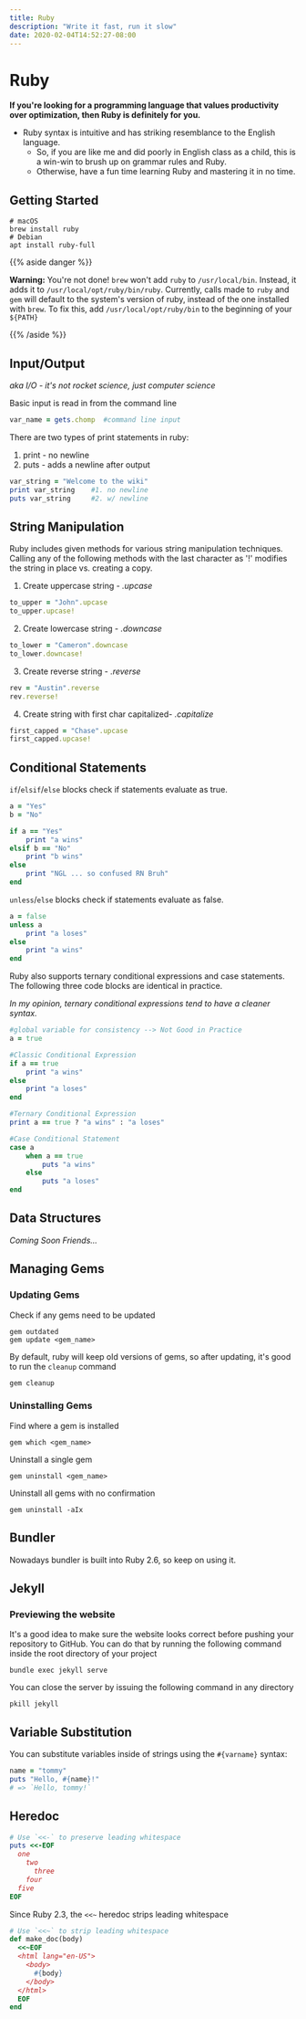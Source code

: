 ```yaml
---
title: Ruby
description: "Write it fast, run it slow"
date: 2020-02-04T14:52:27-08:00
---
```


# Ruby

**If you're looking for a programming language that values productivity over optimization, then Ruby is definitely for you.**

+ Ruby syntax is intuitive and has striking resemblance to the English language.
	+ So, if you are like me and did poorly in English class as a child, this is a win-win to brush up on grammar rules and Ruby.
	+ Otherwise, have a fun time learning Ruby and mastering it in no time.


## Getting Started

```shell script
# macOS
brew install ruby
# Debian
apt install ruby-full
```

{{% aside danger %}}

**Warning:** You're not done! `brew` won't add `ruby` to `/usr/local/bin`. Instead, it adds it to `/usr/local/opt/ruby/bin/ruby`. Currently, calls made to `ruby` and `gem` will default to the system's version of ruby, instead of the one installed with `brew`. To fix this, add `/usr/local/opt/ruby/bin` to the beginning of your `${PATH}`

{{% /aside %}}

## Input/Output

*aka I/O - it's not rocket science, just computer science*

Basic input is read in from the command line

```ruby
var_name = gets.chomp  #command line input
```

There are two types of print statements in ruby:

1. print - no newline
2. puts - adds a newline after output

```ruby
var_string = "Welcome to the wiki"
print var_string	#1. no newline
puts var_string		#2. w/ newline
```

## String Manipulation

Ruby includes given methods for various string manipulation techniques. Calling any of the following methods with the last character as '!' modifies the string in place vs. creating a copy.

1. Create uppercase string - *.upcase*

```ruby
to_upper = "John".upcase
to_upper.upcase!
```
2. Create lowercase string - *.downcase*

```ruby
to_lower = "Cameron".downcase
to_lower.downcase!
```
3. Create reverse string - *.reverse*

```ruby
rev = "Austin".reverse
rev.reverse!
```
4. Create string with first char capitalized- *.capitalize*

```ruby
first_capped = "Chase".upcase
first_capped.upcase!
```

## Conditional Statements


`if`/`elsif`/`else` blocks check if statements evaluate as true.

```ruby
a = "Yes"
b = "No"

if a == "Yes"
	print "a wins"
elsif b == "No"
	print "b wins"
else
	print "NGL ... so confused RN Bruh"
end
```

`unless`/`else` blocks check if statements evaluate as false.

```ruby
a = false
unless a
	print "a loses"
else
	print "a wins"
end
```

Ruby also supports ternary conditional expressions and case statements. The following three code blocks are identical in practice.

*In my opinion, ternary conditional expressions tend to have a cleaner syntax.*

```ruby
#global variable for consistency --> Not Good in Practice
a = true

#Classic Conditional Expression
if a == true
	print "a wins"
else
	print "a loses"
end

#Ternary Conditional Expression
print a == true ? "a wins" : "a loses"

#Case Conditional Statement
case a
	when a == true
		puts "a wins"
	else
		puts "a loses"
end
```

## Data Structures

*Coming Soon Friends...*

## Managing Gems

### Updating Gems

Check if any gems need to be updated

```shell script
gem outdated
gem update <gem_name>
```

By default, ruby will keep old versions of gems, so after updating, it's good to run the `cleanup` command

```shell script
gem cleanup
```

### Uninstalling Gems

Find where a gem is installed

```shell script
gem which <gem_name>
```

Uninstall a single gem

```shell script
gem uninstall <gem_name>
```

Uninstall all gems with no confirmation

```shell script
gem uninstall -aIx
```

## Bundler

Nowadays bundler is built into Ruby 2.6, so keep on using it.

## Jekyll

### Previewing the website

It's a good idea to make sure the website looks correct before pushing your repository to GitHub. You can do that by running the following command inside the root directory of your project

```shell script
bundle exec jekyll serve
```

You can close the server by issuing the following command in any directory

```shell script
pkill jekyll
```

## Variable Substitution

You can substitute variables inside of strings using the `#{varname}` syntax:

```rb
name = "tommy"
puts "Hello, #{name}!"
# => `Hello, tommy!`
```

## Heredoc

```rb
# Use `<<-` to preserve leading whitespace
puts <<-EOF
  one
    two
      three
    four
  five
EOF
```

Since Ruby 2.3, the `<<~` heredoc strips leading whitespace

```rb
# Use `<<~` to strip leading whitespace
def make_doc(body)
  <<~EOF
  <html lang="en-US">
    <body>
      #{body}
    </body>
  </html>
  EOF
end
```
